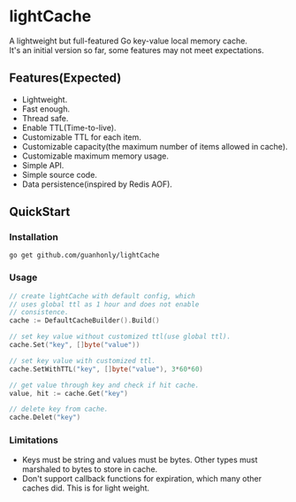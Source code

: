 # lightCache
A lightweight but full-featured Go key-value local memory cache.  
It's an initial version so far, some features may not meet expectations.
## Features(Expected)
* Lightweight.
* Fast enough.
* Thread safe.
* Enable TTL(Time-to-live).
* Customizable TTL for each item.
* Customizable capacity(the maximum number of items allowed in cache).
* Customizable maximum memory usage.
* Simple API.
* Simple source code.
* Data persistence(inspired by Redis AOF).

## QuickStart
### Installation
```shell script
go get github.com/guanhonly/lightCache
```
### Usage
```go
// create lightCache with default config, which
// uses global ttl as 1 hour and does not enable
// consistence.
cache := DefaultCacheBuilder().Build()

// set key value without customized ttl(use global ttl).
cache.Set("key", []byte("value"))

// set key value with customized ttl.
cache.SetWithTTL("key", []byte("value"), 3*60*60)

// get value through key and check if hit cache.
value, hit := cache.Get("key")

// delete key from cache.
cache.Delet("key")
```

### Limitations
* Keys must be string and values must be bytes. Other types must marshaled to bytes to store in cache.
* Don't support callback functions for expiration, which many other caches did. This is for light weight.
